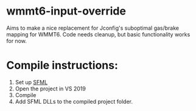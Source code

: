 # wmmt6-input-override
Aims to make a nice replacement for Jconfig's suboptimal gas/brake mapping for WMMT6. Code needs cleanup, but basic functionality works for now.

# Compile instructions: 
1. Set up [SFML](http://geofhagopian.net/CS007B/CS7B-F19/SFML%20Setup%20in%20Visual%20Studio%202019.pdf)
2. Open the project in VS 2019
3. Compile
4. Add SFML DLLs to the compiled project folder.

